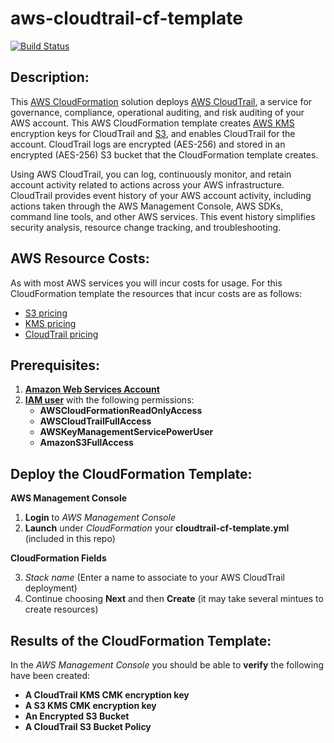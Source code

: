 # aws-cloudtrail-cf-template
[![Build Status](https://travis-ci.org/getcft/aws-cloudtrail-cf-template.svg?branch=master)](https://travis-ci.org/getcft/aws-cloudtrail-cf-template)

## Description:

This <a href="https://aws.amazon.com/cloudformation/" target="_blank">AWS CloudFormation</a> solution deploys <a href="https://aws.amazon.com/cloudtrail/" target="_blank">AWS CloudTrail</a>, a service for governance, compliance, operational auditing, and risk auditing of your AWS account. This AWS CloudFormation template creates <a href="https://aws.amazon.com/kms/" target="_blank">AWS KMS</a> encryption keys for CloudTrail and <a href="https://aws.amazon.com/s3/" target="_blank">S3</a>, and enables CloudTrail for the account. CloudTrail logs are encrypted (AES-256) and stored in an encrypted (AES-256) S3 bucket that the CloudFormation template creates.

Using AWS CloudTrail, you can log, continuously monitor, and retain account activity related to actions across your AWS infrastructure. CloudTrail provides event history of your AWS account activity, including actions taken through the AWS Management Console, AWS SDKs, command line tools, and other AWS services. This event history simplifies security analysis, resource change tracking, and troubleshooting.

## AWS Resource Costs:

As with most AWS services you will incur costs for usage. For this CloudFormation template the resources that incur costs are as follows:

* <a href="https://aws.amazon.com/s3/pricing/" target="_blank">S3 pricing</a>
* <a href="https://aws.amazon.com/kms/pricing/" target="_blank">KMS pricing</a>
* <a href="https://aws.amazon.com/cloudtrail/pricing/" target="_blank">CloudTrail pricing</a>

## Prerequisites:

1. **<a href="https://aws.amazon.com" target="_blank"> Amazon Web Services Account**</a>
2. <a href="https://aws.amazon.com/iam/" target="_blank">**IAM user**</a> with the following permissions:
   * **AWSCloudFormationReadOnlyAccess**
   * **AWSCloudTrailFullAccess**
   * **AWSKeyManagementServicePowerUser**
   * **AmazonS3FullAccess**

## Deploy the CloudFormation Template:

**AWS Management Console**

1. **Login** to *AWS Management Console*
2. **Launch** under *CloudFormation* your **cloudtrail-cf-template.yml** (included in this repo)

**CloudFormation Fields**

3. *Stack name* (Enter a name to associate to your AWS CloudTrail deployment)
4. Continue choosing **Next** and then **Create** (it may take several mintues to create resources)

## Results of the CloudFormation Template:

In the *AWS Management Console* you should be able to **verify** the following have been created:

* **A CloudTrail KMS CMK encryption key**
* **A S3 KMS CMK encryption key**
* **An Encrypted S3 Bucket**
* **A CloudTrail S3 Bucket Policy**
